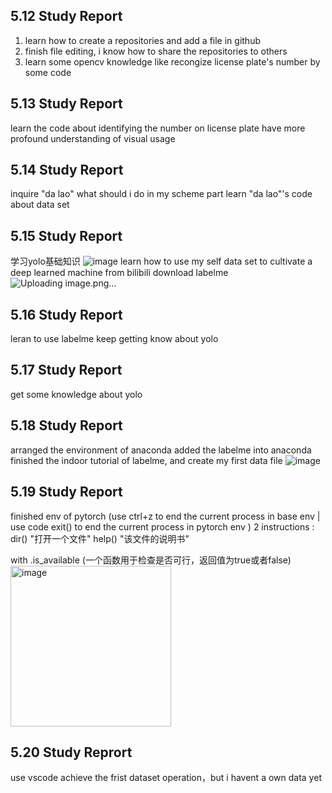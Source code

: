 ## 5.12 Study Report
1. learn how to create a repositories and add a file in github
2. finish file editing, i know how to share the repositories to others
3. learn some opencv knowledge like recongize license plate's number by some code

## 5.13 Study Report
learn the code about identifying the number on license plate
have more profound understanding of visual usage

## 5.14 Study Report
inquire "da lao" what should i do in my scheme part
learn "da lao"'s code about data set

## 5.15 Study Report
学习yolo基础知识
![image](https://github.com/OT114514/DailyStudy/assets/169598472/f329a29c-0227-405a-a7c3-16d495c306e9)
learn how to use my self data set to cultivate a deep learned machine from bilibili 
download labelme![Uploading image.png…]()

## 5.16 Study Report
leran to use labelme
keep getting know about yolo

## 5.17 Study Report
get some knowledge about yolo

## 5.18 Study Report
arranged the environment of anaconda added the labelme into anaconda
finished the indoor tutorial of labelme, and create my first data file 
![image](https://github.com/OT114514/DailyStudy/assets/169598472/d79c1206-95cb-4b0e-860e-180f1e6193b6)

## 5.19 Study Report
finished env of pytorch
(use ctrl+z to end the current process in base env   | use code exit() to end the current process in pytorch env )
2 instructions :    dir() "打开一个文件"   help() "该文件的说明书"

with .is_available (一个函数用于检查是否可行，返回值为true或者false)
<img width="257" alt="image" src="https://github.com/OT114514/DailyStudy/assets/169598472/254c98b0-063b-41e3-a788-a7f41c88eda9">

## 5.20 Study Reprort
use vscode achieve the frist dataset operation，but i havent a own data yet

